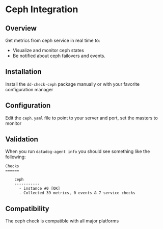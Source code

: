 # Ceph Integration

## Overview

Get metrics from ceph service in real time to:

* Visualize and monitor ceph states
* Be notified about ceph failovers and events.

## Installation

Install the `dd-check-ceph` package manually or with your favorite configuration manager

## Configuration

Edit the `ceph.yaml` file to point to your server and port, set the masters to monitor

## Validation

When you run `datadog-agent info` you should see something like the following:

    Checks
    ======

        ceph
        -----------
          - instance #0 [OK]
          - Collected 39 metrics, 0 events & 7 service checks

## Compatibility

The ceph check is compatible with all major platforms
